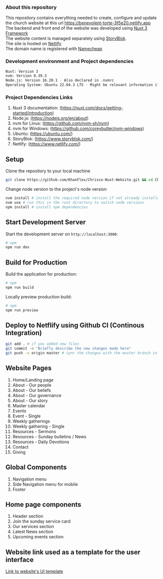 ### About this repository

This repository contains everything needed to create, configure and update the church website at this url https://benevolent-torte-3f5e20.netlify.app  
The backend and front end of the website was developed using [Nuxt 3 Framework](https://nuxt.com/docs/getting-started/introduction)  
The website content is managed separately using [StoryBlok](https://www.storyblok.com/).  
The site is hosted on [Netlify](https://www.netlify.com/)  
The domain name is registered with [Namecheap](https://www.namecheap.com/)  

### Development environment and Project dependencies

```bash
Nuxt: Version 3
nvm: Version 0.39.3
Node.js: Version 16.20.1 - Also declared in .nvmrc
Operating System: Ubuntu 22.04.3 LTS - Might be relevant information if symlinks don't work or file paths are invalid
```

### Project Dependencies Links

1. Nuxt 3 documentation: (https://nuxt.com/docs/getting-started/introduction)  
2. Node.js: (https://nodejs.org/en/about)  
3. nvm for Linux: (https://github.com/nvm-sh/nvm)  
4. nvm for Windows: (https://github.com/coreybutler/nvm-windows)  
5. Ubuntu: (https://ubuntu.com/)  
6. StoryBlok: (https://www.storyblok.com/)  
7. Netlify: (https://www.netlify.com/)  

## Setup

Clone the repository to your local machine

```bash
git clone https://github.com/KhanFlex/Chrisco-Nuxt-Website.git && cd Chrisco-Nuxt-Website
```

Change node version to the project's node version

```bash
nvm install # install the required node version if not already installed
nvm use # run this in the root directory to switch node versions
npm install # install npm dependencies
```

## Start Development Server

Start the development server on `http://localhost:3000`:

```bash
# npm
npm run dev
```

## Build for Production

Build the application for production:

```bash
# npm
npm run build
```

Locally preview production build:

```bash
# npm
npm run preview
```

## Deploy to Netflify using Github CI (Continous Integration)

```bash
git add . # if you added new files
git commit -m "Briefly describe the new changes made here"
git push -u origin master # sync the changes with the master branch in this repository. This will also trigger a deployment on Netlify reflecting the changes you made to the repository
```

## Website Pages

1.  Home/Landing page
2.  About - Our people
3.  About - Our beliefs
4.  About - Our governance
5.  About - Our story
6.  Master calendar
7.  Events
8.  Event - Single
9.  Weekly gatherings
10. Weekly gathering - Single
11. Resources - Sermons
12. Resources - Sunday bulletins / News
13. Resources - Daily Devotions
14. Contact
15. Giving

## Global Components

1. Navigation menu
2. Side Navigation menu for mobile
3. Footer

## Home page components

1. Header section
2. Join the sunday service card
3. Our services section
4. Latest News section
5. Upcoming events section

## Website link used as a template for the user interface

[Link to website's UI template](https://startertemplatecloud.com/g12/)
